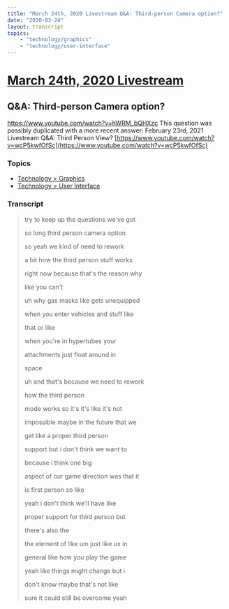 ```yaml
---
title: "March 24th, 2020 Livestream Q&A: Third-person Camera option?"
date: "2020-03-24"
layout: transcript
topics:
    - "technology/graphics"
    - "technology/user-interface"
---
```

# [March 24th, 2020 Livestream](../2020-03-24.md)
## Q&A: Third-person Camera option?
https://www.youtube.com/watch?v=hWRM_bQHXzc
This question was possibly duplicated with a more recent answer: February 23rd, 2021 Livestream Q&A: Third Person View? [https://www.youtube.com/watch?v=wcP5kwfOfSc](https://www.youtube.com/watch?v=wcP5kwfOfSc)


### Topics
* [Technology > Graphics](../topics/technology/graphics.md)
* [Technology > User Interface](../topics/technology/user-interface.md)

### Transcript

> try to keep up the questions we've got
>
> so long third person camera option
>
> so yeah we kind of need to rework
>
> a bit how the third person stuff works
>
> right now because that's the reason why
>
> like you can't
>
> uh why gas masks like gets unequipped
>
> when you enter vehicles and stuff like
>
> that or like
>
> when you're in hypertubes your
>
> attachments just float around in
>
> space
>
> uh and that's because we need to rework
>
> how the third person
>
> mode works so it's it's like it's not
>
> impossible maybe in the future that we
>
> get like a proper third person
>
> support but i don't think we want to
>
> because i think one big
>
> aspect of our game direction was that it
>
> is first person so like
>
> yeah i don't think we'll have like
>
> proper support for third person but
>
> there's also the
>
> the element of like um just like ux in
>
> general like how you play the game
>
> yeah like things might change but i
>
> don't know maybe that's not like
>
> sure it could still be overcome yeah
